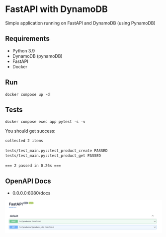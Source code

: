 # FastAPI with DynamoDB

Simple application running on FastAPI and DynamoDB (using PynamoDB) 

## Requirements

* Python 3.9
* DynamoDB (pynamoDB)
* FastAPI
* Docker

## Run

```
docker compose up -d
```

## Tests

```
docker compose exec app pytest -s -v
```

You should get success:
```
collected 2 items

tests/test_main.py::test_product_create PASSED
tests/test_main.py::test_product_get PASSED

=== 2 passed in 0.26s ===
```

## OpenAPI Docs

* 0.0.0.0:8080/docs

![swagger docs](docs/swagger-docs.png)